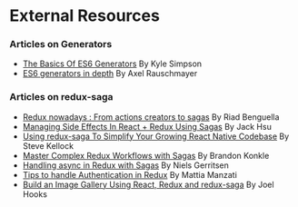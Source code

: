 # External Resources

### Articles on Generators

- [The Basics Of ES6 Generators](https://davidwalsh.name/es6-generators) By Kyle Simpson
- [ES6 generators in depth](http://www.2ality.com/2015/03/es6-generators.html) By Axel Rauschmayer

### Articles on redux-saga

- [Redux nowadays : From actions creators to sagas](http://riadbenguella.com/from-actions-creators-to-sagas-redux-upgraded/)
By Riad Benguella
- [Managing Side Effects In React + Redux Using Sagas](http://jaysoo.ca/2016/01/03/managing-processes-in-redux-using-sagas/)
By Jack Hsu
- [Using redux-saga To Simplify Your Growing React Native Codebase](https://medium.com/infinite-red/using-redux-saga-to-simplify-your-growing-react-native-codebase-2b8036f650de#.7wl4wr1tk)
By Steve Kellock
- [Master Complex Redux Workflows with Sagas](http://konkle.us/master-complex-redux-workflows-with-sagas/)
By Brandon Konkle
- [Handling async in Redux with Sagas](http://wecodetheweb.com/2016/01/23/handling-async-in-redux-with-sagas/)
By Niels Gerritsen
- [Tips to handle Authentication in Redux](https://medium.com/@MattiaManzati/tips-to-handle-authentication-in-redux-2-introducing-redux-saga-130d6872fbe7#.g49x2gj1g) By Mattia Manzati
- [Build an Image Gallery Using React, Redux and redux-saga](http://joelhooks.com/blog/2016/03/20/build-an-image-gallery-using-redux-saga/?utm_content=bufferbadc3&utm_medium=social&utm_source=twitter.com&utm_campaign=buffer) By Joel Hooks
